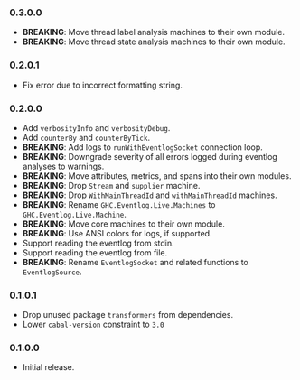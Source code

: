 ### 0.3.0.0

- **BREAKING**: Move thread label analysis machines to their own module.
- **BREAKING**: Move thread state analysis machines to their own module.

### 0.2.0.1

- Fix error due to incorrect formatting string.

### 0.2.0.0

- Add `verbosityInfo` and `verbosityDebug`.
- Add `counterBy` and `counterByTick`.
- **BREAKING**: Add logs to `runWithEventlogSocket` connection loop.
- **BREAKING**: Downgrade severity of all errors logged during eventlog analyses to warnings.
- **BREAKING**: Move attributes, metrics, and spans into their own modules.
- **BREAKING**: Drop `Stream` and `supplier` machine.
- **BREAKING**: Drop `WithMainThreadId` and `withMainThreadId` machines.
- **BREAKING**: Rename `GHC.Eventlog.Live.Machines` to `GHC.Eventlog.Live.Machine`.
- **BREAKING**: Move core machines to their own module.
- **BREAKING**: Use ANSI colors for logs, if supported.
- Support reading the eventlog from stdin.
- Support reading the eventlog from file.
- **BREAKING**: Rename `EventlogSocket` and related functions to `EventlogSource`.

### 0.1.0.1

- Drop unused package `transformers` from dependencies.
- Lower `cabal-version` constraint to `3.0`

### 0.1.0.0

- Initial release.
